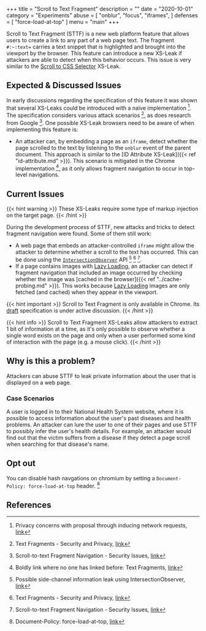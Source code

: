 +++
title = "Scroll to Text Fragment"
description = ""
date = "2020-10-01"
category = "Experiments"
abuse = [
    "onblur",
    "focus",
    "iframes",
]
defenses = [ "force-load-at-top" ]
menu = "main"
+++

Scroll to Text Fragment (STTF) is a new web platform feature that allows users to create a link to any part of a web page text. The fragment `#:~:text=` carries a text snippet that is highlighted and brought into the viewport by the browser. This feature can introduce a new XS-Leak if attackers are able to detect when this behavior occurs. This issue is very similar to the [Scroll to CSS Selector](https://docs.google.com/document/d/15HVLD6nddA0OaI8Dd0ayBP2jlGw5JpRD-njAyY1oNZo/edit#heading=h.wds2qckm3kh5) XS-Leak.

## Expected & Discussed Issues

In early discussions regarding the specification of this feature it was shown that several XS-Leaks could be introduced with a naïve implementation [^1]. The specification considers various attack scenarios [^3], as does research from Google [^4]. One possible XS-Leak browsers need to be aware of when implementing this feature is:

- An attacker can, by embedding a page as an `iframe`, detect whether the page scrolled to the text by listening to the `onblur` event of the parent document. This approach is similar to the [ID Attribute XS-Leak]({{< ref "id-attribute.md" >}}). This scenario is mitigated in the Chrome implementation [^5], as it only allows fragment navigation to occur in top-level navigations.

## Current Issues

{{< hint warning >}}
These XS-Leaks require some type of markup injection on the target page.
{{< /hint >}}

During the development process of STTF, new attacks and tricks to detect fragment navigation were found. Some of them still work:

- A web page that embeds an attacker-controlled `iframe` might allow the attacker to determine whether a scroll to the text has occurred. This can be done using the [`IntersectionObserver`](https://developer.mozilla.org/en-US/docs/Web/API/Intersection_Observer_API) API [^2] [^3] [^4].
- If a page contains images with [Lazy Loading](https://web.dev/native-lazy-loading/), an attacker can detect if fragment navigation that included an image occurred by checking whether the image was [cached in the browser]({{< ref "../cache-probing.md" >}}). This works because [Lazy Loading](https://web.dev/native-lazy-loading/) images are only fetched (and cached) when they appear in the viewport.

{{< hint important >}}
Scroll to Text Fragment is only available in Chrome. Its [draft](https://wicg.github.io/scroll-to-text-fragment/) specification is under active discussion.
{{< /hint >}}

{{< hint info >}}
Scroll to Text Fragment XS-Leaks allow attackers to extract 1 bit of information at a time, as it's only possible to observe whether a single word exists on the page and only when a user performed some kind of interaction with the page (e.g. a mouse click).
{{< /hint >}}

## Why is this a problem?

Attackers can abuse STTF to leak private information about the user that is displayed on a web page.

### Case Scenarios

A user is logged in to their National Health System website, where it is possible to access information about the user's past diseases and health problems. An attacker can lure the user to one of their pages and use STTF to possibly infer the user's health details. For example, an attacker would find out that the victim suffers from a disease if they detect a page scroll when searching for that disease's name.

## Opt out
You can disable hash navgations on chromium by setting a `Document-Policy: force-load-at-top` header. [^6]

## References

[^1]: Privacy concerns with proposal through inducing network requests, [link](https://github.com/WICG/scroll-to-text-fragment/issues/76)
[^2]: Possible side-channel information leak using IntersectionObserver, [link](https://github.com/WICG/scroll-to-text-fragment/issues/79)
[^3]: Text Fragments - Security and Privacy, [link](https://wicg.github.io/scroll-to-text-fragment/#security-and-privacy)
[^4]: Scroll-to-text Fragment Navigation - Security Issues, [link](https://docs.google.com/document/d/1YHcl1-vE_ZnZ0kL2almeikAj2gkwCq8_5xwIae7PVik/edit#)
[^5]: Boldly link where no one has linked before: Text Fragments, [link](https://web.dev/text-fragments/#privacy)
[^6]: Document-Policy: force-load-at-top, [link](https://www.chromestatus.com/feature/5744681033924608)
